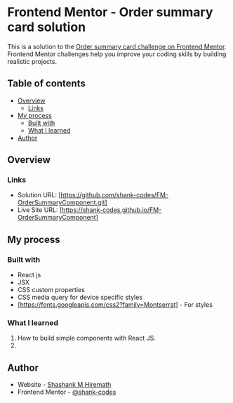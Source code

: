 # Frontend Mentor - Order summary card solution

This is a solution to the [Order summary card challenge on Frontend Mentor](https://www.frontendmentor.io/challenges/order-summary-component-QlPmajDUj). Frontend Mentor challenges help you improve your coding skills by building realistic projects. 
## Table of contents

- [Overview](#overview)
  - [Links](#links)
- [My process](#my-process)
  - [Built with](#built-with)
  - [What I learned](#what-i-learned)
- [Author](#author)

## Overview
### Links

- Solution URL: [https://github.com/shank-codes/FM-OrderSummaryComponent.git]
- Live Site URL: [https://shank-codes.github.io/FM-OrderSummaryComponent]

## My process

### Built with

- React js
- JSX 
- CSS custom properties
- CSS media query for device specific styles
- [https://fonts.googleapis.com/css2?family=Montserrat] - For styles

### What I learned

1. How to build simple components with React JS.
2. 

## Author

- Website - [Shashank M Hiremath](https://shank-codes.github.io/FM-OrderSummaryComponent)
- Frontend Mentor - [@shank-codes](https://www.frontendmentor.io/profile/shank-codes)
